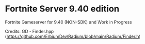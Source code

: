 # Fortnite Server 9.40 edition
Fortnite Gameserver for 9.40 (NON-SDK) and Work in Progress

Credits: GD - Finder.hpp (https://github.com/ErbiumDev/Radium/blob/main/Radium/Finder.h)

